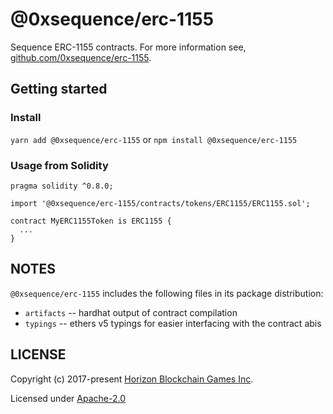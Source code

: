 @0xsequence/erc-1155
====================

Sequence ERC-1155 contracts. For more information see, [github.com/0xsequence/erc-1155](https://github.com/0xsequence/erc-1155).


## Getting started

### Install

`yarn add @0xsequence/erc-1155` or `npm install @0xsequence/erc-1155`

### Usage from Solidity

```solidity
pragma solidity ^0.8.0;

import '@0xsequence/erc-1155/contracts/tokens/ERC1155/ERC1155.sol';

contract MyERC1155Token is ERC1155 {
  ...
}
```

## NOTES

`@0xsequence/erc-1155` includes the following files in its package distribution:

* `artifacts` -- hardhat output of contract compilation
* `typings` -- ethers v5 typings for easier interfacing with the contract abis


## LICENSE

Copyright (c) 2017-present [Horizon Blockchain Games Inc](https://horizon.io).

Licensed under [Apache-2.0](https://github.com/0xsequence/erc-1155/blob/master/LICENSE)
